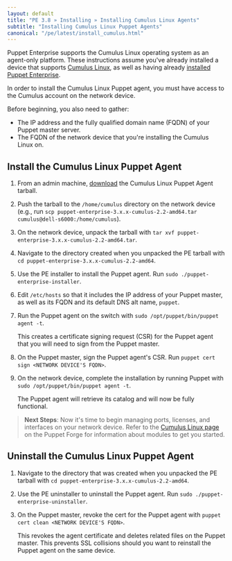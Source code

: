 ```yaml
---
layout: default
title: "PE 3.8 » Installing » Installing Cumulus Linux Agents"
subtitle: "Installing Cumulus Linux Puppet Agents"
canonical: "/pe/latest/install_cumulus.html"
---
```


Puppet Enterprise supports the Cumulus Linux operating system as an agent-only platform. These instructions assume you've already installed a device that supports [Cumulus Linux](http://cumulusnetworks.com/support/linux-hardware-compatibility-list/), as well as having already [installed Puppet Enterprise](./install_basic.html).

In order to install the Cumulus Linux Puppet agent, you must have access to the Cumulus account on the network device.

Before beginning, you also need to gather:

- The IP address and the fully qualified domain name (FQDN) of your Puppet master server.
- The FQDN of the network device that you're installing the Cumulus Linux on.

## Install the Cumulus Linux Puppet Agent

1. From an admin machine, [download][downloadpe] the Cumulus Linux Puppet Agent tarball.
2. Push the tarball to the `/home/cumulus` directory on the network device (e.g., run `scp puppet-enterprise-3.x.x-cumulus-2.2-amd64.tar cumulus@dell-s6000:/home/cumulus`).
3. On the network device, unpack the tarball with `tar xvf puppet-enterprise-3.x.x-cumulus-2.2-amd64.tar`.
4. Navigate to the directory created when you unpacked the PE tarball with `cd puppet-enterprise-3.x.x-cumulus-2.2-amd64`.
4. Use the PE installer to install the Puppet agent. Run `sudo ./puppet-enterprise-installer`.
5. Edit `/etc/hosts` so that it includes the IP address of your Puppet master, as well as its FQDN and its default DNS alt name, `puppet`.
6. Run the Puppet agent on the switch with `sudo /opt/puppet/bin/puppet agent -t`.

   This creates a certificate signing request (CSR) for the Puppet agent that you will need to sign from the Puppet master.

7. On the Puppet master, sign the Puppet agent's CSR. Run `puppet cert sign <NETWORK DEVICE'S FQDN>`.
8. On the network device, complete the installation by running Puppet with `sudo /opt/puppet/bin/puppet agent -t`.

   The Puppet agent will retrieve its catalog and will now be fully functional.

> **Next Steps**: Now it's time to begin managing ports, licenses, and interfaces on your network device. Refer to the [Cumulus Linux page](https://forge.puppetlabs.com/cumuluslinux/) on the Puppet Forge for information about modules to get you started.

## Uninstall the Cumulus Linux Puppet Agent

1. Navigate to the directory that was created when you unpacked the PE tarball with `cd puppet-enterprise-3.x.x-cumulus-2.2-amd64`.
2. Use the PE uninstaller to uninstall the Puppet agent. Run `sudo ./puppet-enterprise-uninstaller`.
3. On the Puppet master, revoke the cert for the Puppet agent with `puppet cert clean <NETWORK DEVICE'S FQDN>`.

   This revokes the agent certificate and deletes related files on the Puppet master. This prevents SSL collisions should you want to reinstall the Puppet agent on the same device.


































[downloadpe]: https://puppetlabs.com/download-puppet-enterprise
